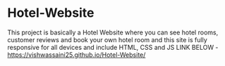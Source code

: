 # Hotel-Website
This project is basically a Hotel Website where you can see hotel rooms, customer reviews and book your own hotel room and this site is fully responsive for all devices and include HTML, CSS and JS
LINK BELOW -
https://vishwassaini25.github.io/Hotel-Website/
